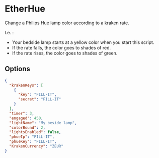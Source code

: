 EtherHue
========

Change a Philips Hue lamp color according to a kraken rate.

I.e. :

- Your bedside lamp starts at a yellow color when you start this script.
- If the rate falls, the color goes to shades of red.
- If the rate rises, the color goes to shades of green.

## Options

```json
{
  "krakenKeys": [
    {
      "key": "FILL-IT",
      "secret": "FILL-IT"
    }
  ],
  "timer": 3,
  "engaged": 450,
  "lightName": "My beside lamp",
  "colorBound": 2,
  "lightsEnabled": false,
  "phueIp": "FILL-IT",
  "phueKey": "FILL-IT",
  "KrakenCurrency": "ZEUR"
}
```
